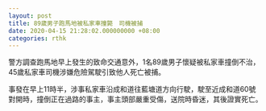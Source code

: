 ```yaml
---
layout: post
title: 89歲男子跑馬地被私家車撞斃　司機被捕
date: 2020-04-15 21:28:02.000000000 +08:00
categories: rthk
---
```


警方調查跑馬地早上發生的致命交通意外，1名89歲男子懷疑被私家車撞倒不治，45歲私家車司機涉嫌危險駕駛引致他人死亡被捕。

事發在早上11時半，涉事私家車沿成和道往藍塘道方向行駛，駛至近成和道60號對開時，撞倒正在過路的事主，事主頭部嚴重受傷，送院時昏迷，其後證實死亡。
